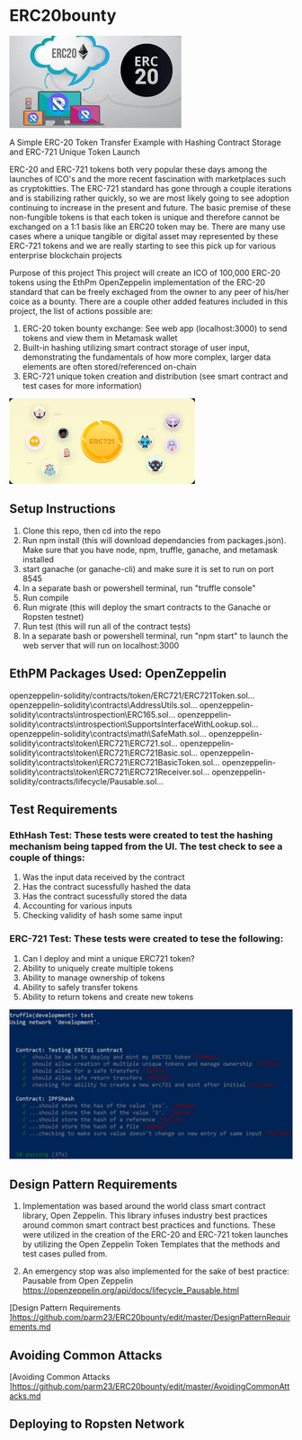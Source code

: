 
# ERC20bounty

![Screenshot](ERC20pic.jpg)


A Simple ERC-20 Token Transfer Example with Hashing Contract Storage and ERC-721 Unique Token Launch



ERC-20 and ERC-721 tokens both very popular these days among the launches of ICO's and the more recent fascination with marketplaces such as cryptokitties. The ERC-721 standard has gone through a couple iterations and is stabilizing rather quickly, so we are most likely going to see adoption continuing to increase in the present and future. The basic premise of these non-fungible tokens is that each token is unique and therefore cannot be exchanged on a 1:1 basis like an ERC20 token may be. There are many use cases where a unique tangible or digital asset may represented by these ERC-721 tokens and we are really starting to see this pick up for various enterprise blockchain projects

Purpose of this project
This project will create an ICO of 100,000 ERC-20 tokens using the EthPm OpenZeppelin implementation of the ERC-20 standard that can be freely exchaged from the owner to any peer of his/her coice as a bounty. There are a couple other added features included in this project, the list of actions possible are:

1. ERC-20 token bounty exchange: See web app (localhost:3000) to send tokens and view them in Metamask wallet
2. Built-in hashing utilizing smart contract storage of user input, demonstrating the fundamentals of how more complex, larger data elements are often stored/referenced on-chain
3. ERC-721 unique token creation and distribution (see smart contract and test cases for more information)

![Screenshot](ERC721pic.jpg)


## Setup Instructions
1. Clone this repo, then cd into the repo
2. Run npm install (this will download dependancies from packages.json). Make sure that you have node, npm, truffle, ganache, and metamask installed
3. start ganache (or ganache-cli) and make sure it is set to run on port 8545
4. In a separate bash or powershell terminal, run "truffle console"
5. Run compile
6. Run migrate (this will deploy the smart contracts to the Ganache or Ropsten testnet)
7. Run test (this will run all of the contract tests)
8. In a separate bash or powershell terminal, run "npm start" to launch the web server that will run on localhost:3000

## EthPM Packages Used: OpenZeppelin
openzeppelin-solidity/contracts/token/ERC721/ERC721Token.sol...
openzeppelin-solidity\contracts\AddressUtils.sol...
openzeppelin-solidity\contracts\introspection\ERC165.sol...
openzeppelin-solidity\contracts\introspection\SupportsInterfaceWithLookup.sol...
openzeppelin-solidity\contracts\math\SafeMath.sol...
openzeppelin-solidity\contracts\token\ERC721\ERC721.sol...
openzeppelin-solidity\contracts\token\ERC721\ERC721Basic.sol...
openzeppelin-solidity\contracts\token\ERC721\ERC721BasicToken.sol...
openzeppelin-solidity\contracts\token\ERC721\ERC721Receiver.sol...
openzeppelin-solidity/contracts/lifecycle/Pausable.sol...

## Test Requirements

### EthHash Test: These tests were created to test the hashing mechanism being tapped from the UI. The test check to see a couple of things:

1. Was the input data received by the contract
2. Has the contract sucessfully hashed the data
3. Has the contract sucessfully stored the data 
4. Accounting for various inputs
5. Checking validity of hash some same input

### ERC-721 Test: These tests were created to tese the following:

1. Can I deploy and mint a unique ERC721 token?
2. Ability to uniquely create multiple tokens
3. Ability to manage ownership of tokens
4. Ability to safely transfer tokens
5. Ability to return tokens and create new tokens

![Screenshot](testresults.jpg)

## Design Pattern Requirements

1. Implementation was based around the world class smart contract library, Open Zeppelin. This library infuses industry best practices around common smart contract best practices and functions. These were utilized in the creation of the ERC-20 and ERC-721 token launches by utilizing the Open Zeppelin Token Templates that the methods and test cases pulled from.

2. An emergency stop was also implemented for the sake of best practice: Pausable from Open Zeppelin https://openzeppelin.org/api/docs/lifecycle_Pausable.html

[Design Pattern Requirements ]https://github.com/parm23/ERC20bounty/edit/master/DesignPatternRequirements.md

## Avoiding Common Attacks

[Avoiding Common Attacks ]https://github.com/parm23/ERC20bounty/edit/master/AvoidingCommonAttacks.md

## Deploying to Ropsten Network









